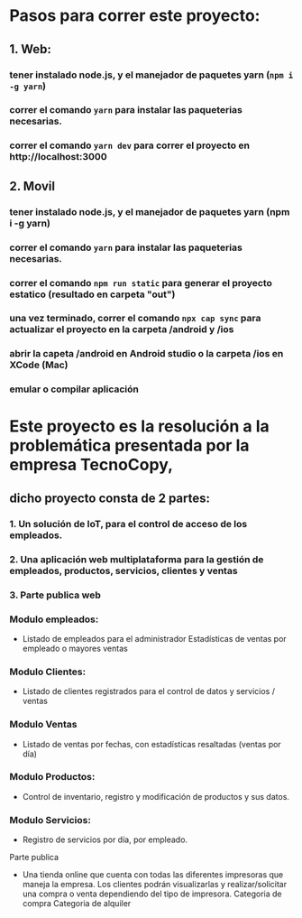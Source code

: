 # Pasos para correr este proyecto:

## 1. Web:
  ### tener instalado node.js, y el manejador de paquetes yarn (``npm i -g yarn``)
  ### correr el comando ``yarn`` para instalar las paqueterias necesarias.
  ### correr el comando ``yarn dev`` para correr el proyecto en http://localhost:3000
## 2. Movil
  ### tener instalado node.js, y el manejador de paquetes yarn (npm i -g yarn)
  ### correr el comando ``yarn`` para instalar las paqueterias necesarias.
  ### correr el comando ``npm run static`` para generar el proyecto estatico (resultado en carpeta "out")
  ### una vez terminado, correr el comando ``npx cap sync`` para actualizar el proyecto en la carpeta /android y /ios
  ### abrir la capeta /android en Android studio o la carpeta /ios en XCode (Mac)
  ### emular o compilar aplicación


# Este proyecto es la resolución a la problemática presentada por la empresa TecnoCopy,
## dicho proyecto consta de 2 partes:
### 1. Un solución de IoT, para el control de acceso de los empleados.
### 2. Una aplicación web multiplataforma para la gestión de empleados, productos, servicios, clientes y ventas

### 3. Parte publica web


 ### Modulo empleados:
- Listado de empleados para el administrador
Estadísticas de ventas por empleado o mayores ventas
### Modulo Clientes:
- Listado de clientes registrados para el control de datos y servicios / ventas
### Modulo Ventas
- Listado de ventas por fechas, con estadísticas resaltadas (ventas por día)
### Modulo Productos:
- Control de inventario, registro y modificación de productos y sus datos.
### Modulo Servicios:
- Registro de servicios por día, por empleado.


Parte publica

- Una tienda online que cuenta con todas las diferentes impresoras que maneja la empresa. Los clientes podrán visualizarlas y realizar/solicitar una compra o venta dependiendo del tipo de impresora.
Categoria de compra
Categoria de alquiler


